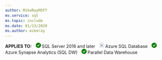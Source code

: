 ```yaml
---
author: MikeRayMSFT
ms.service: sql
ms.topic: include
ms.date: 01/13/2020
ms.author: mikeray
---
```


<Token>**APPLIES TO:** ![Yes](media/yes-icon.png)SQL Server 2016 and later ![No](media/no-icon.png)Azure SQL Database ![Yes](media/yes-icon.png)Azure Synapse Analytics (SQL DW) ![Yes](media/yes-icon.png)Parallel Data Warehouse </Token>

